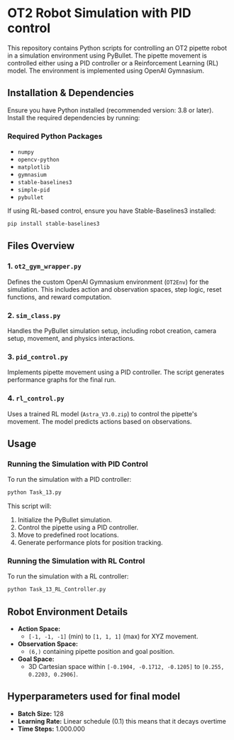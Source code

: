 # OT2 Robot Simulation with PID control

This repository contains Python scripts for controlling an OT2 pipette robot in a simulation environment using PyBullet. The pipette movement is controlled either using a PID controller or a Reinforcement Learning (RL) model. The environment is implemented using OpenAI Gymnasium.

## Installation & Dependencies

Ensure you have Python installed (recommended version: 3.8 or later). Install the required dependencies by running:

### Required Python Packages

- `numpy`
- `opencv-python`
- `matplotlib`
- `gymnasium`
- `stable-baselines3`
- `simple-pid`
- `pybullet`

If using RL-based control, ensure you have Stable-Baselines3 installed:

```bash
pip install stable-baselines3
```

## Files Overview

### 1. `ot2_gym_wrapper.py`

Defines the custom OpenAI Gymnasium environment (`OT2Env`) for the simulation. This includes action and observation spaces, step logic, reset functions, and reward computation.

### 2. `sim_class.py`

Handles the PyBullet simulation setup, including robot creation, camera setup, movement, and physics interactions.

### 3. `pid_control.py`

Implements pipette movement using a PID controller. The script generates performance graphs for the final run.

### 4. `rl_control.py`

Uses a trained RL model (`Astra_V3.0.zip`) to control the pipette's movement. The model predicts actions based on observations.

## Usage

### Running the Simulation with PID Control

To run the simulation with a PID controller:

```bash
python Task_13.py
```

This script will:

1. Initialize the PyBullet simulation.
2. Control the pipette using a PID controller.
3. Move to predefined root locations.
4. Generate performance plots for position tracking.

### Running the Simulation with RL Control

To run the simulation with a RL controller:

```bash
python Task_13_RL_Controller.py
```

## Robot Environment Details

- **Action Space:**
  - `[-1, -1, -1]` (min) to `[1, 1, 1]` (max) for XYZ movement.
- **Observation Space:**
  - `(6,)` containing pipette position and goal position.
- **Goal Space:**
  - 3D Cartesian space within `[-0.1904, -0.1712, -0.1205]` to `[0.255, 0.2203, 0.2906]`.

## Hyperparameters used for final model

- **Batch Size:** 128
- **Learning Rate:** Linear schedule (0.1) this means that it decays overtime 
- **Time Steps:** 1.000.000